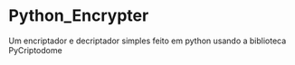 # Python_Encrypter
Um encriptador e decriptador simples feito em python usando a biblioteca PyCriptodome
